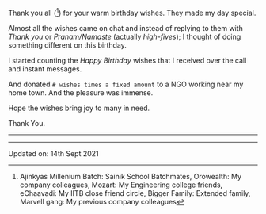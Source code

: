 Thank you all ([^wellWishers]) for your warm birthday wishes. They made my day
special.

Almost all the wishes came on chat and instead of replying to them with
*Thank you* or *Pranam/Namaste* (actually *high-fives*); I thought of doing
something different on this birthday.

I started counting the *Happy Birthday* wishes that I received over the call and
instant messages.

And donated `# wishes times a fixed amount` to a NGO working near my home town.
And the pleasure was immense.

Hope the wishes bring joy to many in need.

Thank You.

---

[^wellWishers]: Ajinkyas Millenium Batch: Sainik School Batchmates, Orowealth: My company colleagues, Mozart: My Engineering college friends, eChaavadi: My IITB close friend circle, Bigger Family: Extended family, Marvell gang: My previous company colleagues

---

Updated on: 14th Sept 2021
